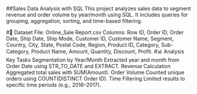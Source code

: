##Sales Data Analysis with SQL
This project analyzes sales data to segment revenue and order volume by year/month using SQL. It includes queries for grouping, aggregation, sorting, and time-based filtering.

#📁 Dataset
File: Online_Sale Report.csv
Columns:
Row ID, Order ID, Order Date, Ship Date, Ship Mode, Customer ID, Customer Name, Segment, Country, City, State, Postal Code, Region, Product ID, Category, Sub-Category, Product Name, Amount, Quantity, Discount, Profit.
#📊 Analysis
Key Tasks
Segmentation by Year/Month
Extracted year and month from Order Date using STR_TO_DATE and EXTRACT.
Revenue Calculation
Aggregated total sales with SUM(Amount).
Order Volume
Counted unique orders using COUNT(DISTINCT Order ID).
Time Filtering
Limited results to specific time periods (e.g., 2016–2017).
